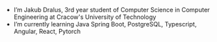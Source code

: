 - I’m Jakub Dralus, 3rd year student of Computer Science in Computer Engineering
  at Cracow's University of Technology
- I’m currently learning Java Spring Boot, PostgreSQL, Typescript, Angular, React, Pytorch



<!---
- 💞️ Looking for an internship
- Contact: jakub.dralus@gmail.com

JakubDralus/JakubDralus is a ✨ special ✨ repository because its `README.md` (this file) appears on your GitHub profile.
You can click the Preview link to take a look at your changes.
--->
